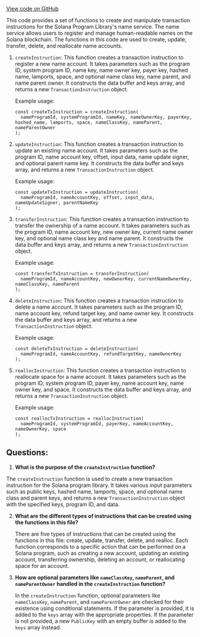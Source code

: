 [View code on GitHub](https://github.com/solana-labs/solana-program-library/name-service/js/src/instructions.ts)

This code provides a set of functions to create and manipulate transaction instructions for the Solana Program Library's name service. The name service allows users to register and manage human-readable names on the Solana blockchain. The functions in this code are used to create, update, transfer, delete, and reallocate name accounts.

1. `createInstruction`: This function creates a transaction instruction to register a new name account. It takes parameters such as the program ID, system program ID, name key, name owner key, payer key, hashed name, lamports, space, and optional name class key, name parent, and name parent owner. It constructs the data buffer and keys array, and returns a new `TransactionInstruction` object.

   Example usage:
   ```
   const createTxInstruction = createInstruction(
     nameProgramId, systemProgramId, nameKey, nameOwnerKey, payerKey, hashed_name, lamports, space, nameClassKey, nameParent, nameParentOwner
   );
   ```

2. `updateInstruction`: This function creates a transaction instruction to update an existing name account. It takes parameters such as the program ID, name account key, offset, input data, name update signer, and optional parent name key. It constructs the data buffer and keys array, and returns a new `TransactionInstruction` object.

   Example usage:
   ```
   const updateTxInstruction = updateInstruction(
     nameProgramId, nameAccountKey, offset, input_data, nameUpdateSigner, parentNameKey
   );
   ```

3. `transferInstruction`: This function creates a transaction instruction to transfer the ownership of a name account. It takes parameters such as the program ID, name account key, new owner key, current name owner key, and optional name class key and name parent. It constructs the data buffer and keys array, and returns a new `TransactionInstruction` object.

   Example usage:
   ```
   const transferTxInstruction = transferInstruction(
     nameProgramId, nameAccountKey, newOwnerKey, currentNameOwnerKey, nameClassKey, nameParent
   );
   ```

4. `deleteInstruction`: This function creates a transaction instruction to delete a name account. It takes parameters such as the program ID, name account key, refund target key, and name owner key. It constructs the data buffer and keys array, and returns a new `TransactionInstruction` object.

   Example usage:
   ```
   const deleteTxInstruction = deleteInstruction(
     nameProgramId, nameAccountKey, refundTargetKey, nameOwnerKey
   );
   ```

5. `reallocInstruction`: This function creates a transaction instruction to reallocate space for a name account. It takes parameters such as the program ID, system program ID, payer key, name account key, name owner key, and space. It constructs the data buffer and keys array, and returns a new `TransactionInstruction` object.

   Example usage:
   ```
   const reallocTxInstruction = reallocInstruction(
     nameProgramId, systemProgramId, payerKey, nameAccountKey, nameOwnerKey, space
   );
   ```
## Questions: 
 1. **What is the purpose of the `createInstruction` function?**

   The `createInstruction` function is used to create a new transaction instruction for the Solana program library. It takes various input parameters such as public keys, hashed name, lamports, space, and optional name class and parent keys, and returns a new `TransactionInstruction` object with the specified keys, program ID, and data.

2. **What are the different types of instructions that can be created using the functions in this file?**

   There are five types of instructions that can be created using the functions in this file: create, update, transfer, delete, and realloc. Each function corresponds to a specific action that can be performed on a Solana program, such as creating a new account, updating an existing account, transferring ownership, deleting an account, or reallocating space for an account.

3. **How are optional parameters like `nameClassKey`, `nameParent`, and `nameParentOwner` handled in the `createInstruction` function?**

   In the `createInstruction` function, optional parameters like `nameClassKey`, `nameParent`, and `nameParentOwner` are checked for their existence using conditional statements. If the parameter is provided, it is added to the `keys` array with the appropriate properties. If the parameter is not provided, a new `PublicKey` with an empty buffer is added to the `keys` array instead.